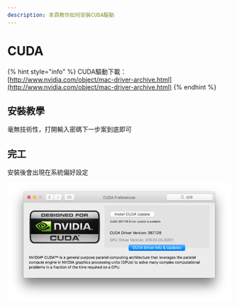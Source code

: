 ```yaml
---
description: 本頁教你如何安裝CUDA驅動
---
```


# CUDA

{% hint style="info" %}
CUDA驅動下載：[http://www.nvidia.com/object/mac-driver-archive.html](http://www.nvidia.com/object/mac-driver-archive.html)
{% endhint %}

## 安裝教學

毫無技術性，打開輸入密碼下一步案到底即可

## 完工

安裝後會出現在系統偏好設定

![](../.gitbook/assets/cuda.png)



